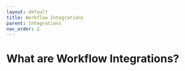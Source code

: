 ```yaml
---
layout: default
title: Workflow Integrations
parent: Integrations
nav_order: 2
---
```

# What are Workflow Integrations?
